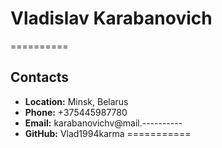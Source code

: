 
# **Vladislav Karabanovich**
==========
## **Contacts**
- __Location:__ Minsk, Belarus
- __Phone:__ +375445987780
- __Email:__ karabanovichv@mail.----------
- __GitHub:__ Vlad1994karma
===========


